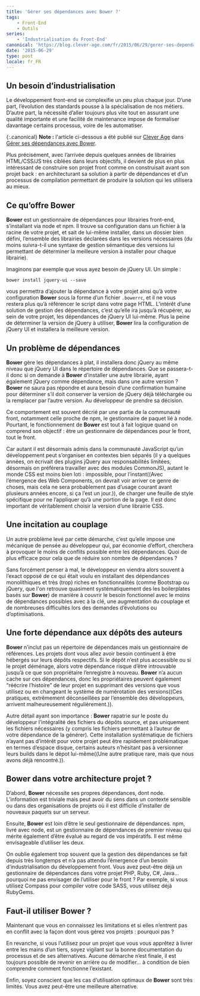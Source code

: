 ```yaml
---
title: 'Gérer ses dépendances avec Bower ?'
tags:
    - Front-End
    - Outils
series:
    - 'Industrialisation du Front-End'
canonical: 'https://blog.clever-age.com/fr/2015/06/29/gerer-ses-dependances-avec-bower/'
date: '2015-06-29'
type: post
locale: fr_FR
---
```


## Un besoin d’industrialisation

Le développement <span lang="en">front-end</span> se complexifie un peu plus chaque jour. D’une part, l’évolution des standards pousse à la spécialisation de nos métiers. D’autre part, la nécessité d’aller toujours plus vite tout en assurant une qualité importante et une facilité de maintenance impose de formaliser davantage certains processus, voire de les automatiser.

<!-- more -->

{:.canonical}
**Note&nbsp;:** l'article ci-dessous a été publié sur [Clever Age](http://www.clever-age.com/fr/) dans [Gérer ses dépendances avec Bower](https://blog.clever-age.com/fr/2015/06/29/gerer-ses-dependances-avec-bower/).

Plus précisément, avec l’arrivée depuis quelques années de librairies HTML/CSS/JS très ciblées dans leurs objectifs, il devient de plus en plus intéressant de construire son projet <span lang="en">front</span> comme on construisait avant son projet <span lang="en">back</span> : en architecturant sa solution à partir de dépendances et d’un processus de compilation permettant de produire la solution qui les utilisera au mieux.

## Ce qu’offre Bower

<strong>Bower</strong> est un gestionnaire de dépendances pour librairies <span lang="en">front-end</span>, s’installant via <span lang="en">node</span> et <span lang="en">npm</span>.
Il trouve sa configuration dans un fichier à la racine de votre projet, et sait de lui-même installer, dans un dossier bien défini, l’ensemble des librairies déclarées dans les versions nécessaires (du moins suivra-t-il une syntaxe de gestion sémantique des versions lui permettant de déterminer la meilleure version à installer pour chaque librairie).

Imaginons par exemple que vous ayez besoin de <span lang="en">jQuery UI</span>. Un simple :

<pre><code class="bash">bower install jquery-ui --save</code></pre>

vous permettra d’ajouter la dépendance à votre projet ainsi qu’à votre configuration <strong>Bower</strong> sous la forme d’un fichier <code>.bowerrc</code>, et il ne vous restera plus qu’à référencer le script dans votre page HTML. L’intérêt d’une solution de gestion des dépendances, c’est qu’elle ira jusqu’à récupérer, au sein de votre projet, les dépendances de <span lang="en">jQuery UI</span> lui-même. Plus la peine de déterminer la version de <span lang="en">jQuery</span> à utiliser, <strong>Bower</strong> lira la configuration de <span lang="en">jQuery UI</span> et installera la meilleure version.

## Un problème de dépendances

<strong>Bower</strong> gère les dépendances à plat, il installera donc <span lang="en">jQuery</span> au même niveau que <span lang="en">jQuery UI</span> dans le répertoire de dépendances. Que se passera-t-il donc si on demande à <strong>Bower</strong> d’installer une autre librairie, ayant également <span lang="en">jQuery</span> comme dépendance, mais dans une autre version ? <strong>Bower</strong> ne saura pas répondre et aura besoin d’une confirmation humaine pour déterminer s’il doit conserver la version de <span lang="en">jQuery</span> déjà téléchargée ou la remplacer par l’autre version. Au développeur de prendre sa décision.

Ce comportement est souvent décrié par une partie de la communauté <span lang="en">front</span>, notamment celle proche de <span lang="en">npm</span>, le gestionnaire de paquet lié à <span lang="en">node</span>. Pourtant, le fonctionnement de <strong>Bower</strong> est tout à fait logique quand on comprend son objectif : être un gestionnaire de dépendances pour le <span lang="en">front</span>, tout le <span lang="en">front</span>.

Car autant il est désormais admis dans la communauté <span lang="en">JavaScript</span> qu’un développement peut s’organiser en contextes bien séparés (il y a quelques années, on écrivait des plugins <span lang="en">jQuery</span> aux responsabilités limitées, désormais on préférera travailler avec des modules CommonJS), autant le monde CSS est moins bien loti : impossible, pour l’instant((Avec l’émergence des <span lang="en">Web Components</span>, on devrait voir arriver ce genre de choses, mais cela ne sera probablement pas d’usage courant avant plusieurs années encore, si ça l’est un jour.)), de charger une feuille de style spécifique pour ne l’appliquer qu’à une portion de la page. Il est donc important de véritablement choisir la version d’une librairie CSS.

## Une incitation au couplage

Un autre problème levé par cette démarche, c’est qu’elle impose une mécanique de pensée au développeur qui, par économie d’effort, cherchera à provoquer le moins de conflits possible entre les dépendances. Quoi de plus efficace pour cela que de réduire son nombre de dépendances ?

Sans forcément penser à mal, le développeur en viendra alors souvent à l’exact opposé de ce qui était voulu en installant des dépendances monolithiques et très (trop) riches en fonctionnalités (comme <span lang="en">Bootstrap</span> ou <span lang="en">jQuery</span>, que l'on retrouve quasiment systématiquement des les <span lang="en">boilerplates</span> basés sur <strong>Bower</strong>) de manière à couvrir le besoin fonctionnel avec le moins de dépendances possibles avec à la clé, une augmentation du couplage et de nombreuses difficultés lors des demandes d’évolutions ou d’optimisations.

## Une forte dépendance aux dépôts des auteurs

<strong>Bower</strong> n’inclut pas un répertoire de dépendances mais un gestionnaire de références. Les projets dont vous allez avoir besoin continuent à être hébergés sur leurs dépôts respectifs. Si le dépôt n’est plus accessible ou si le projet déménage, alors votre dépendance risque d’être introuvable jusqu’à ce que son propriétaire l’enregistre à nouveau. <strong>Bower</strong> n’a aucun cache sur ces dépendances, donc les propriétaires peuvent également “réécrire l’histoire” de leur projet en supprimant des versions que vous utilisez ou en changeant le système de numérotation des versions((Ces pratiques, extrêmement déconseillées par l’ensemble des développeurs, arrivent malheureusement régulièrement.)).

Autre détail ayant son importance : <strong>Bower</strong> rapatrie sur le poste du développeur l’intégralité des fichiers du dépôts source, et pas uniquement les fichiers nécessaires (y compris les fichiers permettant à l’auteur de votre dépendance de la générer). Cette installation systématique de fichiers n’ayant pas d’intérêt pour votre projet peut être rapidement problématique en termes d’espace disque, certains auteurs n’hésitant pas à versionner leurs builds dans le dépot lui-même((Une autre pratique rare, mais que nous avons déjà rencontré.)).

## Bower dans votre architecture projet ?

D’abord, <strong>Bower</strong> nécessite ses propres dépendances, dont <span lang="en">node</span>. L’information est triviale mais peut avoir du sens dans un contexte sensible ou dans des organisations de projets où il est difficile d’installer de nouveaux paquets sur un serveur.

Ensuite, <strong>Bower</strong> est loin d’être le seul gestionnaire de dépendances. <span lang="en">npm</span>, livré avec <span lang="en">node</span>, est un gestionnaire de dépendances de premier niveau qui mérite également d’être évalué au regard de vos impératifs. Il est même envisageable d’utiliser les deux.

On oublie également trop souvent que la gestion des dépendances se fait depuis très longtemps et n’a pas attendu l’émergence d’un besoin d’industrialisation du développement <span lang="en">front</span>. Vous avez peut-être déjà un gestionnaire de dépendances dans votre projet <span lang="en">PHP</span>, <span lang="en">Ruby</span>, <span lang="en">C#</span>, <span lang="en">Java</span>… pourquoi ne pas envisager de l’utiliser pour le <span lang="en">front</span> ? Par exemple, si vous utilisez Compass pour compiler votre code SASS, vous utilisez déjà <span lang="en">RubyGems</span>.

## Faut-il utiliser <strong>Bower</strong> ?

Maintenant que vous en connaissez les limitations et si elles n’entrent pas en conflit avec la façon dont vous gérez vos projets : pourquoi pas ?

En revanche, si vous l’utilisez pour un projet que vous vous apprêtez à livrer entre les mains d’un tiers, soyez vigilant sur la bonne documentation du processus et de ses alternatives. Aucune démarche n’est finale, il est toujours possible de revenir en arrière ou de modifier… à condition de bien comprendre comment fonctionne l’existant.

Enfin, soyez conscient que les cas d’utilisation optimaux de <strong>Bower</strong> sont très limités. Vous avez peut-être une meilleure alternative.
